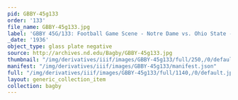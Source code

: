 ```yaml
---
pid: GBBY-45g133
order: '133'
file_name: GBBY-45g133.jpg
label: 'GBBY 45G/133: Football Game Scene - Notre Dame vs. Ohio State - 1936'
_date: '1936'
object_type: glass plate negative
source: http://archives.nd.edu/Bagby/GBBY-45g133.jpg
thumbnail: "/img/derivatives/iiif/images/GBBY-45g133/full/250,/0/default.jpg"
manifest: "/img/derivatives/iiif/images/GBBY-45g133/manifest.json"
full: "/img/derivatives/iiif/images/GBBY-45g133/full/1140,/0/default.jpg"
layout: generic_collection_item
collection: bagby
---
```

